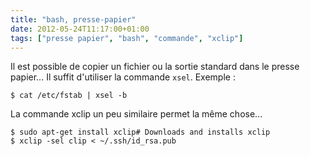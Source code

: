 ```yaml
---
title: "bash, presse-papier"
date: 2012-05-24T11:17:00+01:00
tags: ["presse papier", "bash", "commande", "xclip"]
---
```

Il est possible de copier un fichier ou la sortie standard dans le presse papier...  Il suffit d'utiliser la commande `xsel`. Exemple : 
```
$ cat /etc/fstab | xsel -b
```
La commande xclip un peu similaire permet la même chose...
```
$ sudo apt-get install xclip# Downloads and installs xclip
$ xclip -sel clip < ~/.ssh/id_rsa.pub
```
